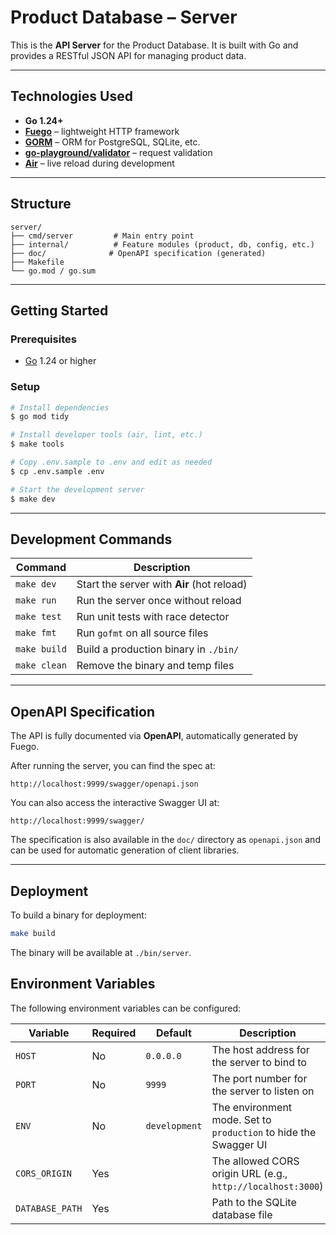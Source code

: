 # Product Database – Server

This is the **API Server** for the Product Database. It is built with Go and provides a RESTful JSON API for managing product data.

---

## Technologies Used

- **Go 1.24+**
- [**Fuego**](https://github.com/go-fuego/fuego) – lightweight HTTP framework
- [**GORM**](https://gorm.io/) – ORM for PostgreSQL, SQLite, etc.
- [**go-playground/validator**](https://github.com/go-playground/validator) – request validation
- [**Air**](https://github.com/cosmtrek/air) – live reload during development

---

## Structure

```
server/
├── cmd/server         # Main entry point
├── internal/          # Feature modules (product, db, config, etc.)
├── doc/              # OpenAPI specification (generated)
├── Makefile
└── go.mod / go.sum
```

---

## Getting Started

### Prerequisites

- [Go](https://golang.org/dl/) 1.24 or higher

### Setup

```sh
# Install dependencies
$ go mod tidy

# Install developer tools (air, lint, etc.)
$ make tools

# Copy .env.sample to .env and edit as needed
$ cp .env.sample .env

# Start the development server
$ make dev
```

---

## Development Commands

| Command      | Description                                |
| ------------ | ------------------------------------------ |
| `make dev`   | Start the server with **Air** (hot reload) |
| `make run`   | Run the server once without reload         |
| `make test`  | Run unit tests with race detector          |
| `make fmt`   | Run `gofmt` on all source files            |
| `make build` | Build a production binary in `./bin/`      |
| `make clean` | Remove the binary and temp files           |

---

## OpenAPI Specification

The API is fully documented via **OpenAPI**, automatically generated by Fuego.

After running the server, you can find the spec at:

```
http://localhost:9999/swagger/openapi.json
```

You can also access the interactive Swagger UI at:

```
http://localhost:9999/swagger/
```

The specification is also available in the `doc/` directory as `openapi.json` and can be used for automatic generation of client libraries.

---

## Deployment

To build a binary for deployment:

```sh
make build
```

The binary will be available at `./bin/server`.

## Environment Variables

The following environment variables can be configured:

| Variable        | Required | Default       | Description                                                  |
| --------------- | -------- | ------------- | ------------------------------------------------------------ |
| `HOST`          | No       | `0.0.0.0`     | The host address for the server to bind to                   |
| `PORT`          | No       | `9999`        | The port number for the server to listen on                  |
| `ENV`           | No       | `development` | The environment mode. Set to `production` to hide the Swagger UI |
| `CORS_ORIGIN`   | Yes      |               | The allowed CORS origin URL (e.g., `http://localhost:3000`)  |
| `DATABASE_PATH` | Yes      |               | Path to the SQLite database file                             |

